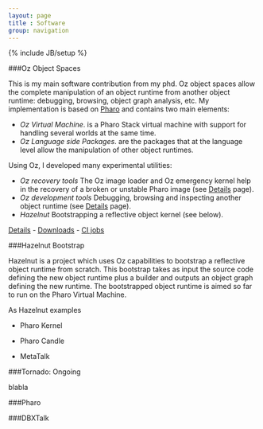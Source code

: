 ```yaml
---
layout: page
title : Software
group: navigation
---
```

{% include JB/setup %}

###Oz Object Spaces

This is my main software contribution from my phd. Oz object spaces allow the complete manipulation of an object runtime from another object runtime: debugging, browsing, object graph analysis, etc. My implementation is based on [Pharo](http://www.pharo-project.org) and contains two main elements:

- *Oz Virtual Machine*. is a Pharo Stack virtual machine with support for handling several worlds at the same time.
- *Oz Language side Packages*. are the packages that at the language level allow the manipulation of other object runtimes.

Using Oz, I developed many experimental utilities:

- *Oz recovery tools* The Oz image loader and Oz emergency kernel help in the recovery of a broken or unstable Pharo image (see [Details]({{page.path}}/details.html) page).
- *Oz development tools* Debugging, browsing and inspecting another object runtime (see [Details]({{page.path}}/details.html) page).
- *Hazelnut* Bootstrapping a reflective object kernel (see below).

[Details]({{page.path}}/details.html) - [Downloads]({{page.path}}/downloads) - [CI jobs](https://ci.inria.fr/rmod/view/Oz/)

###Hazelnut Bootstrap

Hazelnut is a project which uses Oz capabilities to bootstrap a reflective object runtime from scratch. This bootstrap takes as input the source code defining the new object runtime plus a builder and outputs an object graph defining the new runtime. The bootstrapped object runtime is aimed so far to run on the Pharo Virtual Machine.

As Hazelnut examples

- Pharo Kernel

- Pharo Candle

- MetaTalk

###Tornado: Ongoing

blabla

###Pharo

###DBXTalk